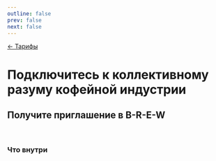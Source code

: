 ```yaml
---
outline: false
prev: false
next: false
---
```


[← Тарифы](/brew/membership)

# Подключитесь к коллективному разуму кофейной индустрии

## Получите приглашение в B-R-E-W

<br>

<FreeForm />

### Что внутри

<TariffFeaturesFree />
